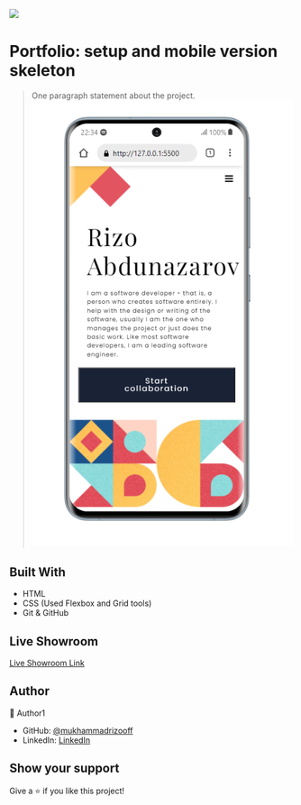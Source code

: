 ![](https://img.shields.io/badge/Microverse-blueviolet)

# Portfolio: setup and mobile version skeleton

> One paragraph statement about the project.
![screenshot](./2021-12-01_22-34-15.png)



## Built With

- HTML
- CSS (Used Flexbox and Grid tools)
- Git & GitHub

## Live Showroom

[Live Showroom Link](http://127.0.0.1:5500/index.html)

## Author

👤 Author1

- GitHub: [@mukhammadrizooff](https://github.com/mukhammadrizooff)
- LinkedIn: [LinkedIn](linkedin.com/in/mukhammadrizooff)

## Show your support

Give a ⭐️ if you like this project!
